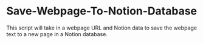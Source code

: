 # Save-Webpage-To-Notion-Database
This script will take in a webpage URL and Notion data to save the webpage text to a new page in a Notion database.

